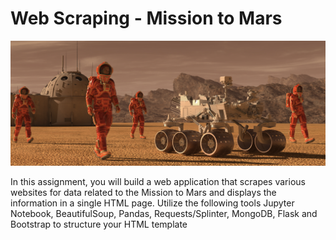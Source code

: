 # Web Scraping - Mission to Mars

![mission_to_mars](Images/mission_to_mars.png)

In this assignment, you will build a web application that scrapes various websites for data related to the Mission to Mars and displays the information in a single HTML page. Utilize the following tools Jupyter Notebook, BeautifulSoup, Pandas, Requests/Splinter, MongoDB, Flask and Bootstrap to structure your HTML template



